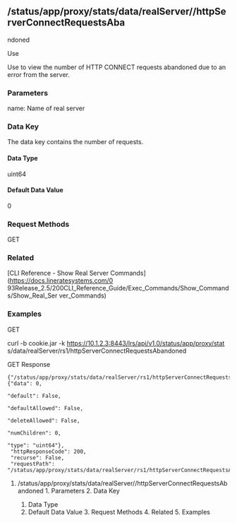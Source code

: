 ## /status/app/proxy/stats/data/realServer/<name>/httpServerConnectRequestsAba
ndoned

Use

Use to view the number of HTTP CONNECT requests abandoned due to an error from
the server.

### Parameters

name: Name of real server

### Data Key

The data key contains the number of requests.

#### Data Type

uint64

#### Default Data Value

0

### Request Methods

GET

### Related

[CLI Reference - Show Real Server Commands](https://docs.lineratesystems.com/0
93Release_2.5/200CLI_Reference_Guide/Exec_Commands/Show_Commands/Show_Real_Ser
ver_Commands)

### Examples

GET

curl -b cookie.jar -k https://10.1.2.3:8443/lrs/api/v1.0/status/app/proxy/stat
s/data/realServer/rs1/httpServerConnectRequestsAbandoned

GET Response

    
    {"/status/app/proxy/stats/data/realServer/rs1/httpServerConnectRequestsAbandoned": {"data": 0,
                                                                                              "default": False,
                                                                                              "defaultAllowed": False,
                                                                                              "deleteAllowed": False,
                                                                                              "numChildren": 0,
                                                                                              "type": "uint64"},
     "httpResponseCode": 200,
     "recurse": False,
     "requestPath": "/status/app/proxy/stats/data/realServer/rs1/httpServerConnectRequestsAbandoned"}
    

  1. /status/app/proxy/stats/data/realServer/<name>/httpServerConnectRequestsAbandoned
    1. Parameters
    2. Data Key
      1. Data Type
      2. Default Data Value
    3. Request Methods
    4. Related
    5. Examples

